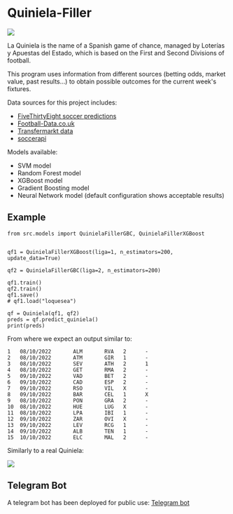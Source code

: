 # Quiniela-Filler

![](https://upload.wikimedia.org/wikipedia/commons/5/51/La_Quiniela.jpg)

La Quiniela is the name of a Spanish game of chance, managed by Loterías y Apuestas del Estado, which is based on the First and Second Divisions of football. 

This program uses information from different sources (betting odds, market value, past results...) to obtain possible outcomes for the current week's fixtures.

Data sources for this project includes:
* [FiveThirtyEight soccer predictions](https://data.fivethirtyeight.com/#soccer-spi)
* [Football-Data.co.uk](https://www.football-data.co.uk/spainm.php)
* [Transfermarkt data](https://www.transfermarkt.com/primera-division/startseite/wettbewerb/ES1)
* [soccerapi](https://github.com/S1M0N38/soccerapi)

Models available:
* SVM model
* Random Forest model
* XGBoost model
* Gradient Boosting model
* Neural Network model (default configuration shows acceptable results)

## Example
```
from src.models import QuinielaFillerGBC, QuinielaFillerXGBoost


qf1 = QuinielaFillerXGBoost(liga=1, n_estimators=200, update_data=True)

qf2 = QuinielaFillerGBC(liga=2, n_estimators=200)

qf1.train()
qf2.train()
qf1.save()
# qf1.load("loquesea")

qf = Quiniela(qf1, qf2)
preds = qf.predict_quiniela()
print(preds)
```
From where we expect an output similar to:
```
1   08/10/2022       ALM       RVA   2      -
2   08/10/2022       ATM       GIR   1      -
3   08/10/2022       SEV       ATH   2      1
4   08/10/2022       GET       RMA   2      -
5   09/10/2022       VAD       BET   2      -
6   09/10/2022       CAD       ESP   2      -
7   09/10/2022       RSO       VIL   X      -
8   09/10/2022       BAR       CEL   1      X
9   08/10/2022       PON       GRA   2      -
10  08/10/2022       HUE       LUG   X      -
11  08/10/2022       LPA       IBI   1      -
12  09/10/2022       ZAR       OVI   X      -
13  09/10/2022       LEV       RCG   1      -
14  09/10/2022       ALB       TEN   1      -
15  10/10/2022       ELC       MAL   2      -
```
Similarly to a real Quiniela:

![](https://www.startpage.com/av/proxy-image?piurl=https%3A%2F%2Fwww.valverdeloteria.com%2Fblog%2Fwp-content%2Fuploads%2F2021%2F05%2Fquiniela-3-dobles-crop-blog.png&sp=1670877930T71a1a1baddbbf6aa2678cd784f0cf6ecbdd348400093738272eb48de3483ed4f)

## Telegram Bot
A telegram bot has been deployed for public use: [Telegram bot](https://t.me/quiniela_filler_bot?)
